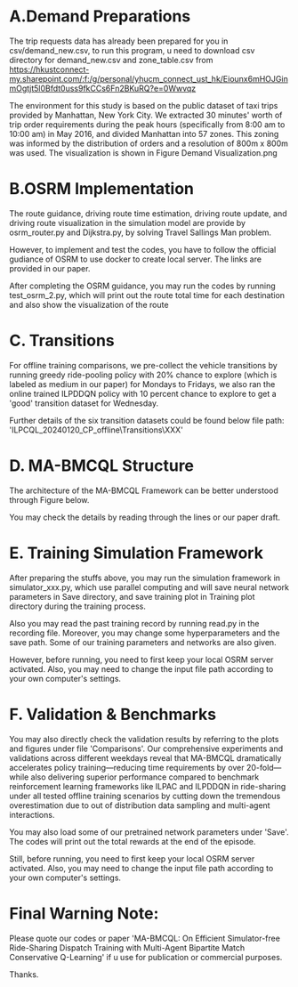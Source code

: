 # A.Demand Preparations
The trip requests data has already been prepared for you in csv/demand_new.csv, to run this program, u need to download csv directory for demand_new.csv and zone_table.csv from https://hkustconnect-my.sharepoint.com/:f:/g/personal/yhucm_connect_ust_hk/Eiounx6mHOJGinmOgtjt5l0Bfdt0uss9fkCCs6Fn2BKuRQ?e=0Wwvqz

The environment for this study is based on the public dataset of taxi trips provided by Manhattan, New York City. We extracted 30 minutes' worth of trip order requirements during the peak hours (specifically from 8:00 am to 10:00 am) in May 2016, and divided Manhattan into 57 zones. This zoning was informed by the distribution of orders and a resolution of 800m x 800m was used. The visualization is shown in Figure Demand Visualization.png

# B.OSRM Implementation 
The route guidance, driving route time estimation, driving route update, and driving route visualization in the simulation model are provide by osrm_router.py and Dijkstra.py, by solving Travel Sallings Man problem.

However, to implement and test the codes, you have to follow the official gudiance of OSRM to use docker to create local server. The links are provided in our paper.

After completing the OSRM guidance, you may run the codes by running test_osrm_2.py, which will print out the route total time for each destination and also show the visualization of the route

# C. Transitions
For offline training comparisons, we pre-collect the vehicle transitions by running greedy ride-pooling policy with 20% chance to explore (which is labeled as medium in our paper) for Mondays to Fridays, we also ran the online trained ILPDDQN policy with 10 percent chance to explore to get a 'good' transition dataset for Wednesday. 

Further details of the six transition datasets could be found below file path: 'ILPCQL_20240120_CP_offline\Transitions\XXX'

# D. MA-BMCQL Structure
The architecture of the MA-BMCQL Framework can be better understood through Figure below.

You may check the details by reading through the lines or our paper draft.

# E. Training Simulation Framework
After preparing the stuffs above, you may run the simulation framework in simulator_xxx.py, which use parallel computing and will save neural network parameters in Save directory, and save training plot in Training plot directory during the training process. 

Also you may read the past training record by running read.py in the recording file. Moreover, you may change some hyperparameters and the save path. Some of our training parameters and networks are also given.

However, before running, you need to first keep your local OSRM server activated. Also, you may need to change the input file path according to your own computer's settings.

# F. Validation & Benchmarks
You may also directly check the validation results by referring to the plots and figures under file 'Comparisons'. Our comprehensive experiments and validations across different weekdays reveal that MA-BMCQL dramatically accelerates policy training—reducing time requirements by over 20-fold—while also delivering superior performance compared to benchmark reinforcement learning frameworks like ILPAC and ILPDDQN in ride-sharing under all tested offline training scenarios by cutting down the tremendous overestimation due to out of distribution data sampling and multi-agent interactions.

You may also load some of our pretrained network parameters under 'Save'. The codes will print out the total rewards at the end of the episode.

Still, before running, you need to first keep your local OSRM server activated. Also, you may need to change the input file path according to your own computer's settings.

# Final Warning Note:
Please quote our codes or paper 'MA-BMCQL: On Efficient Simulator-free Ride-Sharing Dispatch Training with Multi-Agent Bipartite Match Conservative Q-Learning' if u use for publication or commercial purposes.

Thanks.